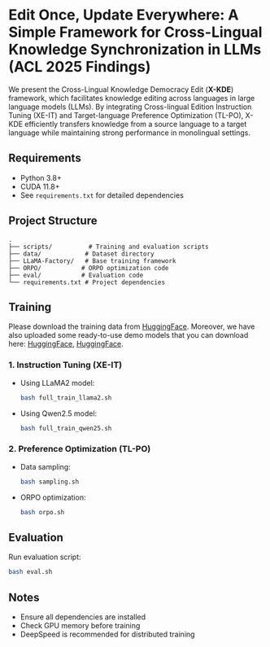 # Edit Once, Update Everywhere: A Simple Framework for Cross-Lingual Knowledge Synchronization in LLMs (ACL 2025 Findings)
We present the Cross-Lingual Knowledge Democracy Edit (**X-KDE**) framework, which facilitates knowledge editing across languages in large language models (LLMs). 
By integrating Cross-lingual Edition Instruction Tuning (XE-IT) and Target-language Preference Optimization (TL-PO), X-KDE efficiently transfers knowledge from a source language to a target language while maintaining strong performance in monolingual settings. 


## Requirements
- Python 3.8+
- CUDA 11.8+
- See `requirements.txt` for detailed dependencies

## Project Structure

```
.
├── scripts/          # Training and evaluation scripts
├── data/            # Dataset directory
├── LLaMA-Factory/   # Base training framework
├── ORPO/           # ORPO optimization code
├── eval/           # Evaluation code
└── requirements.txt # Project dependencies
```

## Training
Please download the training data from [HuggingFace](https://huggingface.co/datasets/YukinoKaren/X_KDE_train_data). Moreover, we have also uploaded some ready-to-use demo models that you can download here: [HuggingFace](https://huggingface.co/YukinoKaren/X_KDE_Demo_EN_ZH), [HuggingFace](https://huggingface.co/YukinoKaren/X_KDE_Demo).


### 1. Instruction Tuning (XE-IT)
- Using LLaMA2 model:
  ```bash
  bash full_train_llama2.sh
  ```
- Using Qwen2.5 model:
  ```bash
  bash full_train_qwen25.sh
  ```

### 2. Preference Optimization (TL-PO)
- Data sampling:
  ```bash
  bash sampling.sh
  ```
- ORPO optimization:
  ```bash
  bash orpo.sh
  ```

## Evaluation

Run evaluation script:
```bash
bash eval.sh
```

## Notes

- Ensure all dependencies are installed
- Check GPU memory before training
- DeepSpeed is recommended for distributed training
